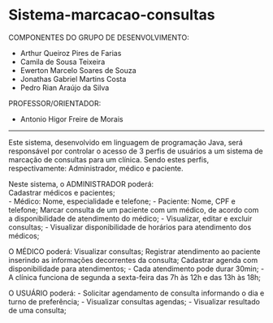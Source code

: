 # Sistema-marcacao-consultas

COMPONENTES DO GRUPO DE DESENVOLVIMENTO:
- Arthur Queiroz Pires de Farias
- Camila de Sousa Teixeira
- Ewerton Marcelo Soares de Souza
- Jonathas Gabriel Martins Costa
- Pedro Rian Araújo da Silva

PROFESSOR/ORIENTADOR:
- Antonio Higor Freire de Morais
----------------------------------------------------------------------------------------------------------------------------------------

Este sistema, desenvolvido em linguagem de programação Java, será responsável por controlar o acesso de 3 perfis de usuários a um sistema de marcação de consultas para um clínica. Sendo estes perfis, respectivamente: Administrador, médico e paciente.

Neste sistema, o ADMINISTRADOR poderá:
<br>
  Cadastrar médicos e pacientes;
  <br>
    - Médico: Nome, especialidade e telefone;
    - Paciente: Nome, CPF e telefone;
  Marcar consulta de um paciente com um médico, de acordo com a disponibilidade de
  atendimento do médico;
    - Visualizar, editar e excluir consultas;
    - Visualizar disponibilidade de horários para atendimento dos médicos;
    
O MÉDICO poderá:
  Visualizar consultas;
  Registrar atendimento ao paciente inserindo as informações decorrentes da consulta;
  Cadastrar agenda com disponibilidade para atendimentos;
    - Cada atendimento pode durar 30min;
    - A clínica funciona de segunda a sexta-feira das 7h às 12h e das 13h às 18h;

O USUÁRIO poderá:
    - Solicitar agendamento de consulta informando o dia e turno de preferência;
    - Visualizar consultas agendas;
    - Visualizar resultado de uma consulta;
